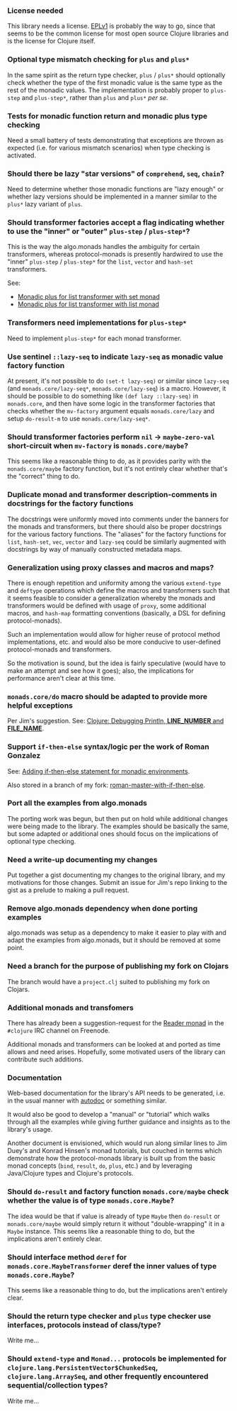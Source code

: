 ### License needed

This library needs a license. [EPLv1](http://opensource.org/licenses/eclipse-1.0.php) is probably the way to go, since that seems to be the common license for most open source Clojure libraries and is the license for Clojure itself.

### Optional type mismatch checking for `plus` and `plus*`

In the same spirit as the return type checker, `plus` / `plus*` should optionally check whether the type of the first monadic value is the same type as the rest of the monadic values. The implementation is probably proper to `plus-step` and `plus-step*`, rather than `plus` and `plus*` *per se*. 

### Tests for monadic function return and monadic plus type checking

Need a small battery of tests demonstrating that exceptions are thrown as expected (i.e. for various mismatch scenarios) when type checking is activated.

### Should there be lazy "star versions" of `comprehend`, `seq`, `chain`?

Need to determine whether those monadic functions are "lazy enough" or whether lazy versions should be implemented in a manner similar to the `plus*` lazy variant of `plus`.

### Should transformer factories accept a flag indicating whether to use the "inner" or "outer" `plus-step` / `plus-step*`?

This is the way the algo.monads handles the ambiguity for certain transformers, whereas protocol-monads is presently hardwired to use the "inner" `plus-step` / `plus-step*` for the `list`, `vector` and `hash-set` transformers.

See:
* [Monadic plus for list transformer with set monad](https://gist.github.com/4050049)
* [Monadic plus for list transformer with list monad](https://gist.github.com/4050099)

### Transformers need implementations for `plus-step*`

Need to implement `plus-step*` for each monad transformer.

### Use sentinel `::lazy-seq` to indicate `lazy-seq` as monadic value factory function

At present, it's not possible to do `(set-t lazy-seq)` or similar since `lazy-seq` (and `monads.core/lazy-seq*`, `monads.core/lazy-seq`) is a macro. However, it should be possible to do something like `(def lazy ::lazy-seq)` in `monads.core`, and then have some logic in the transformer factories that checks whether the `mv-factory` argument equals `monads.core/lazy` and setup `do-result-m` to use `monads.core/lazy-seq*`.

### Should transformer factories perform `nil` -> `maybe-zero-val` short-circuit when `mv-factory` is `monads.core/maybe`?

This seems like a reasonable thing to do, as it provides parity with the `monads.core/maybe` factory function, but it's not entirely clear whether that's the "correct" thing to do.

### Duplicate monad and transformer description-comments in docstrings for the factory functions

The docstrings were uniformly moved into comments under the banners for the monads and transformers, but there should also be proper docstrings for the various factory functions. The "aliases" for the factory functions for `list`, `hash-set`, `vec`, `vector` and `lazy-seq` could be similarly augmented with docstrings by way of manually constructed metadata maps.

### Generalization using proxy classes and macros and maps?

There is enough repetition and uniformity among the various `extend-type` and `deftype` operations which define the macros and transformers such that it seems feasible to consider a generalization whereby the monads and transformers would be defined with usage of `proxy`, some additional macros, and `hash-map` formatting conventions (basically, a DSL for defining protocol-monads).

Such an implementation would allow for higher reuse of protocol method implementations, etc. and would also be more conducive to user-defined protocol-monads and transformers.

So the motivation is sound, but the idea is fairly speculative (would have to make an attempt and see how it goes); also, the implications for performance aren't clear at this time.

### `monads.core/do` macro should be adapted to provide more helpful exceptions

Per Jim's suggestion. See: [Clojure: Debugging Println, __LINE_NUMBER__ and __FILE_NAME__](http://stackoverflow.com/questions/10957257/clojure-debugging-println-line-number-and-file-name).

### Support `if-then-else` syntax/logic per the work of Roman Gonzalez

See: [Adding if-then-else statement for monadic environments](https://github.com/roman/protocol-monads/commit/9b708792e4679dcfc2b2345c2750458620fa720a).

Also stored in a branch of my fork: [roman-master-with-if-then-else](https://github.com/michaelsbradleyjr/protocol-monads/tree/roman-master-with-if-then-else).

### Port all the examples from algo.monads

The porting work was begun, but then put on hold while additional changes were being made to the library. The examples should be basically the same, but some adapted or additional ones should focus on the implications of optional type checking.

### Need a write-up documenting my changes

Put together a gist documenting my changes to the original library, and my motivations for those changes. Submit an issue for Jim's repo linking to the gist as a prelude to making a pull request.

### Remove algo.monads dependency when done porting examples

algo.monads was setup as a dependency to make it easier to play with and adapt the examples from algo.monads, but it should be removed at some point.

### Need a branch for the purpose of publishing my fork on Clojars

The branch would have a `project.clj` suited to publishing my fork on Clojars.

### Additional monads and transfomers

There has already been a suggestion-request for the [Reader monad](http://hackage.haskell.org/packages/archive/mtl/1.1.0.2/doc/html/Control-Monad-Reader.html) in the `#clojure` IRC channel on Freenode.

Additional monads and transformers can be looked at and ported as time allows and need arises. Hopefully, some motivated users of the library can contribute such additions.

### Documentation

Web-based documentation for the library's API needs to be generated, i.e. in the usual manner with [autodoc](http://tomfaulhaber.github.com/autodoc/) or something similar.

It would also be good to develop a "manual" or "tutorial" which walks through all the examples while giving further guidance and insights as to the library's usage.

Another document is envisioned, which would run along similar lines to Jim Duey's and Konrad Hinsen's monad tutorials, but couched in terms which demonstrate how the protocol-monads library is built up from the basic monad concepts (`bind`, `result`, `do`, `plus`, etc.) and by leveraging Java/Clojure types and Clojure's protocols.

### Should `do-result` and factory function `monads.core/maybe` check whether the value is of type `monads.core.Maybe`?

The idea would be that if value is already of type `Maybe` then `do-result` or `monads.core/maybe` would simply return it without "double-wrapping" it in a `Maybe` instance. This seems like a reasonable thing to do, but the implications aren't entirely clear.

### Should interface method `deref` for `monads.core.MaybeTransformer` deref the inner values of type `monads.core.Maybe`?

This seems like a reasonable thing to do, but the implications aren't entirely clear.

### Should the return type checker and `plus` type checker use interfaces, protocols instead of class/type?

Write me...

### Should `extend-type` and `Monad...` protocols be implemented for `clojure.lang.PersistentVector$ChunkedSeq`, `clojure.lang.ArraySeq`, and other frequently encountered sequential/collection types?

Write me...
